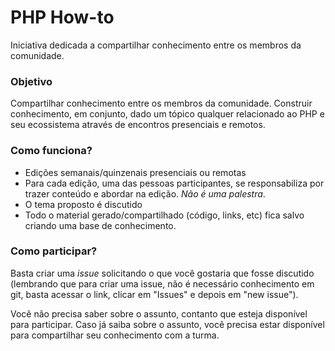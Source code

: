 # PHP How-to

Iniciativa dedicada a compartilhar conhecimento entre os membros da comunidade.

### Objetivo

Compartilhar conhecimento entre os membros da comunidade. Construir conhecimento, em conjunto, dado um tópico qualquer relacionado ao PHP e seu ecossistema através de encontros presenciais e remotos.

### Como funciona?

- Edições semanais/quinzenais presenciais ou remotas
- Para cada edição, uma das pessoas participantes, se responsabiliza por trazer conteúdo e abordar na edição. *Não é uma palestra*.
- O tema proposto é discutido
- Todo o material gerado/compartilhado (código, links, etc) fica salvo criando uma base de conhecimento.

### Como participar?

Basta criar uma *issue*  solicitando o que você gostaria que fosse discutido (lembrando que para criar uma issue, não é necessário conhecimento em git, basta acessar o link, clicar em "Issues"  e depois em "new issue").

Você não precisa saber sobre o assunto, contanto que esteja disponível para participar. Caso já saiba sobre o assunto, você precisa estar disponível para compartilhar seu conhecimento com a turma.
